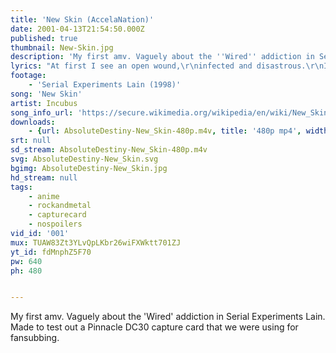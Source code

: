 ```yaml
---
title: 'New Skin (AccelaNation)'
date: 2001-04-13T21:54:50.000Z
published: true
thumbnail: New-Skin.jpg
description: 'My first amv. Vaguely about the ''Wired'' addiction in Serial Experiments Lain. Made to test out a Pinnacle DC30 capture card that we were using for fansubbing.'
lyrics: "At first I see an open wound,\r\ninfected and disastrous.\r\nIt breathes chaotic catastrophe,\r\nit cries to be renewed.\r\n(Please Renew Me!)\r\nIts tears are the colour of anger,\r\nthey dry to form a scab.\r\nTo the touch, its stiff and resilient,\r\nunderneath, the new skin breathes.\r\n\r\nIts all been saved...\r\nwith exception for the right parts.\r\nWhen will we be new skin?\r\n\r\nAs outwardly cliche as it may seem,\r\nyes, something under the surface says,\r\n\"C'est la vie.\"\r\nIt is a circle, there is a plan...\r\ndead skin will atrophy itself to start again.\r\nLook closely at the open wound...\r\nsee past what covers the surface\r\nUnderneath chaotic catastrophe,\r\ncreation takes stage.\r\n\r\nDead skin will atrophy itself to start again.\r\nDead skin will atrophy itself to start again.\r\nDead skin will atrophy itself to start again.\r\n\r\nIts all been saved...\r\nwith exception for the right parts.\r\nWhen will we be new skin?\r\n\r\nIts all been seen...\r\nwith exception for what could be.\r\nWhen will we be new skin?\r\n\r\nuntil the 20th century, reality was everything humans could touch, smell, see,\r\nand hear.\r\nsince the inital publication of the charged electromagnetic spectrum, humans\r\nlearned that what they can touch, smell, see, and hear...is less than one\r\nmillionth of reality.\r\n\r\nFallacious cognitions,\r\nspewed from televisions,\r\ndo mold our decisions.\r\nSo stop and take a look,\r\nand you'll see what I see now.\r\n\r\nIts all been saved...\r\nwith exception for the right parts.\r\nWhen will we be new skin?\r\n\r\nIts all been seen...\r\nwith exception for what could be.\r\nWhen will we be new skin? skin?"
footage:
    - 'Serial Experiments Lain (1998)'
song: 'New Skin'
artist: Incubus
song_info_url: 'https://secure.wikimedia.org/wikipedia/en/wiki/New_Skin_%28Incubus_song%29'
downloads:
    - {url: AbsoluteDestiny-New_Skin-480p.m4v, title: '480p mp4', width: 640, height: 480, mimetype: video/mp4}
srt: null
sd_stream: AbsoluteDestiny-New_Skin-480p.m4v
svg: AbsoluteDestiny-New_Skin.svg
bgimg: AbsoluteDestiny-New_Skin.jpg
hd_stream: null
tags:
    - anime
    - rockandmetal
    - capturecard
    - nospoilers
vid_id: '001'
mux: TUAW83Zt3YLvQpLKbr26wiFXWktt701ZJ
yt_id: fdMnphZ5F70
pw: 640
ph: 480


---
```

My first amv. Vaguely about the 'Wired' addiction in Serial Experiments Lain. Made to test out a Pinnacle DC30 capture card that we were using for fansubbing.